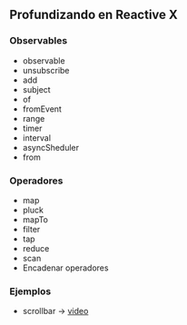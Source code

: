 ## Profundizando en Reactive X

### Observables
* observable
* unsubscribe
* add
* subject
* of
* fromEvent
* range
* timer
* interval
* asyncSheduler
* from

### Operadores
* map
* pluck
* mapTo
* filter
* tap
* reduce
* scan
* Encadenar operadores

### Ejemplos
* scrollbar -> [video](https://twitter.com/davililloperez/status/1206260294647001088)